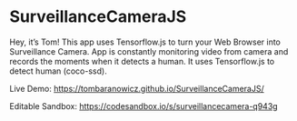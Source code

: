 # SurveillanceCameraJS
Hey, it’s Tom! This app uses Tensorflow.js to turn your Web Browser into Surveillance Camera. App is constantly monitoring video from camera and records the moments when it detects a human. It uses Tensorflow.js to detect human (coco-ssd).

Live Demo: https://tombaranowicz.github.io/SurveillanceCameraJS/

Editable Sandbox: https://codesandbox.io/s/surveillancecamera-q943g
